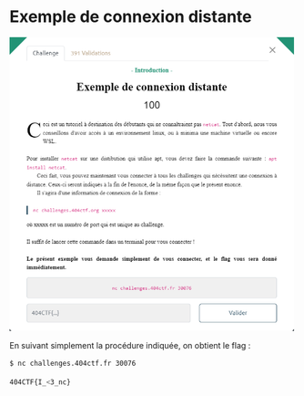 # Exemple de connexion distante

<img alt="énoncé du challenge" src="enonce.png" width=500>

En suivant simplement la procédure indiquée, on obtient le flag :

```bash
$ nc challenges.404ctf.fr 30076

404CTF{I_<3_nc}
```
